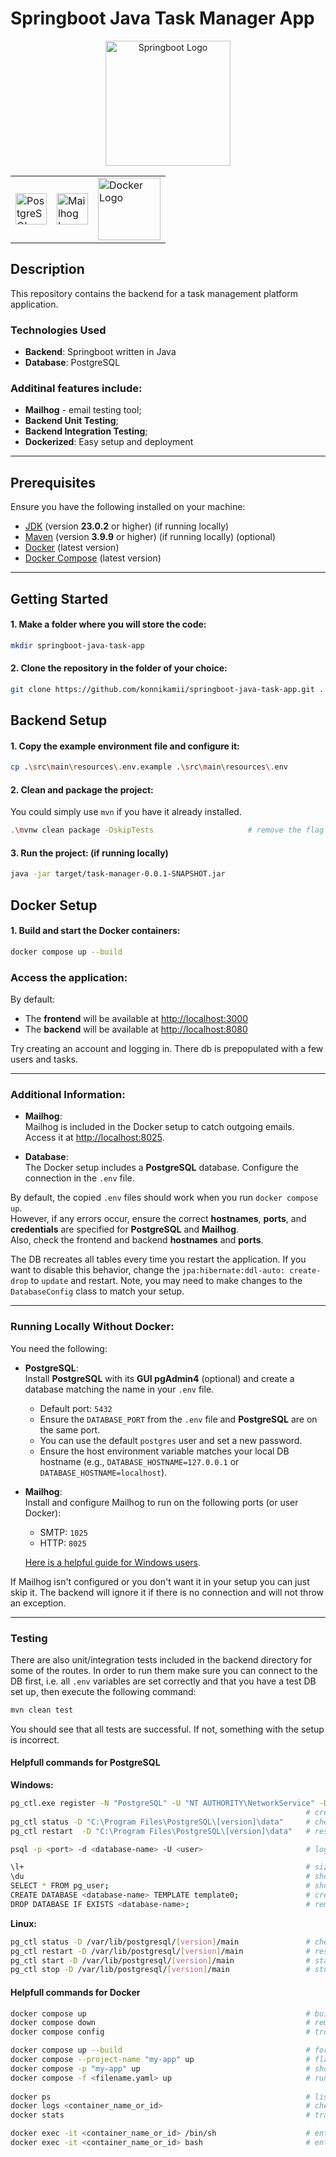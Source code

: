 # Springboot Java Task Manager App

<p align="center" style="display: flex; justify-content: center; align-items: center;">
  <a href="https://fastapi.tiangolo.com/" rel="noopener noreferrer" target="_blank">
    <img src="https://images-cdn.openxcell.com/wp-content/uploads/2024/07/25070933/springboot-inner.svg" width="200" alt="Springboot Logo">
  </a>
</p>

<table align="center" > 
  <tr> 
    <td>
      <a href="https://www.postgresql.org/" rel="noopener noreferrer" target="_blank">
        <img src="https://www.unixmen.com/wp-content/uploads/2017/07/postgresql-logo.png" height="50" alt="PostgreSQL Logo">
      </a>
    </td>
    <td>
      <a href="https://github.com/mailhog" rel="noopener noreferrer" target="_blank">
        <img src="https://avatars.githubusercontent.com/u/10258541?s=200&v=4" height="50" alt="Mailhog Logo">
      </a>
    </td>
    <td>
      <a href="https://www.docker.com/" rel="noopener noreferrer" target="_blank">
        <img src="https://www.logo.wine/a/logo/Docker_(software)/Docker_(software)-Logo.wine.svg" height="100" alt="Docker Logo">
      </a>
    </td> 
  </tr>
</table>

## Description

This repository contains the backend for a task management platform application.

### Technologies Used

- **Backend**: Springboot written in Java 
- **Database**: PostgreSQL

### Additinal features include:

- **Mailhog** - email testing tool;
- **Backend Unit Testing**;
- **Backend Integration Testing**;  
- **Dockerized**: Easy setup and deployment

---

## Prerequisites

Ensure you have the following installed on your machine:
 
- [JDK](https://www.oracle.com/java/technologies/downloads/) (version **23.0.2** or higher) (if running locally)
- [Maven](https://pypi.org/project/pip/) (version **3.9.9** or higher) (if running locally) (optional)
- [Docker](https://www.docker.com/) (latest version)
- [Docker Compose](https://docs.docker.com/compose/) (latest version)

---

## Getting Started

#### 1. Make a folder where you will store the code:

```bash
mkdir springboot-java-task-app
```

#### 2. Clone the repository in the folder of your choice:

```bash
git clone https://github.com/konnikamii/springboot-java-task-app.git .
```
 

## Backend Setup
 
#### 1. Copy the example environment file and configure it:

```bash 
cp .\src\main\resources\.env.example .\src\main\resources\.env
```

#### 2. Clean and package the project:

You could simply use `mvn` if you have it already installed.

```bash
.\mvnw clean package -DskipTests                     # remove the flag if you are connected to the DB
``` 

#### 3. Run the project: (if running locally)

```bash
java -jar target/task-manager-0.0.1-SNAPSHOT.jar
```
   
## Docker Setup
 
#### 1. Build and start the Docker containers:

```bash
docker compose up --build
```

### Access the application:

By default:

- The **frontend** will be available at [http://localhost:3000](http://localhost:3000)
- The **backend** will be available at [http://localhost:8080](http://localhost:8080)

Try creating an account and logging in. There db is prepopulated with a few users and tasks.

---

### Additional Information:

- **Mailhog**:  
  Mailhog is included in the Docker setup to catch outgoing emails.  
  Access it at [http://localhost:8025](http://localhost:8025).

- **Database**:  
  The Docker setup includes a **PostgreSQL** database. Configure the connection in the `.env` file.

By default, the copied `.env` files should work when you run `docker compose up`.  
However, if any errors occur, ensure the correct **hostnames**, **ports**, and **credentials** are specified for **PostgreSQL** and **Mailhog**.  
Also, check the frontend and backend **hostnames** and **ports**.

The DB recreates all tables every time you restart the application. If you want to disable this behavior, change the `jpa:hibernate:ddl-auto: create-drop` to `update` and restart.
Note, you may need to make changes to the `DatabaseConfig` class to match your setup.

---

### Running Locally Without Docker:

You need the following:

- **PostgreSQL**:  
  Install **PostgreSQL** with its **GUI pgAdmin4** (optional) and create a database matching the name in your `.env` file.

    - Default port: `5432`
    - Ensure the `DATABASE_PORT` from the `.env` file and **PostgreSQL** are on the same port.
    - You can use the default `postgres` user and set a new password.
    - Ensure the host environment variable matches your local DB hostname (e.g., `DATABASE_HOSTNAME=127.0.0.1` or `DATABASE_HOSTNAME=localhost`).

- **Mailhog**:  
  Install and configure Mailhog to run on the following ports (or user Docker):

    - SMTP: `1025`
    - HTTP: `8025`

  [Here is a helpful guide for Windows users](https://runcloud.io/blog/mailhog-email-testing).


If Mailhog isn't configured or you don't want it in your setup you can just skip it. The backend will ignore it if there is no connection and will not throw an exception.

---

### Testing

There are also unit/integration tests included in the backend directory for some of the routes.
In order to run them make sure you can connect to the DB first, i.e. all `.env` variables are set correctly and that you have a test DB set up, then execute the following command:

```bash
mvn clean test
```
 
You should see that all tests are successful. If not, something with the setup is incorrect.
 
#### Helpfull commands for PostgreSQL

**Windows:**

```bash
pg_ctl.exe register -N "PostgreSQL" -U "NT AUTHORITY\NetworkService" -D "C:\Program Files\PostgreSQL\[version]\data" -w
                                                                  # creates a service to start on boot
pg_ctl status -D "C:\Program Files\PostgreSQL\[version]\data"     # checks the PostgreSQL process status
pg_ctl restart  -D "C:\Program Files\PostgreSQL\[version]\data"   # restart the PostgreSQL process

psql -p <port> -d <database-name> -U <user>                       # login as user in postgres database

\l+                                                               # size of DBs
\du                                                               # show all users
SELECT * FROM pg_user;                                            # show all users
CREATE DATABASE <database-name> TEMPLATE template0;               # create DB from clean template
DROP DATABASE IF EXISTS <database-name>;                          # remove DB
```

**Linux:**

```bash
pg_ctl status -D /var/lib/postgresql/[version]/main               # checks the PostgreSQL process status
pg_ctl restart -D /var/lib/postgresql/[version]/main              # restart the PostgreSQL process
pg_ctl start -D /var/lib/postgresql/[version]/main                # start the PostgreSQL process
pg_ctl stop -D /var/lib/postgresql/[version]/main                 # stop the PostgreSQL process
```
#### Helpfull commands for Docker

```bash
docker compose up                                                 # builds images and starts the containers (dafaults to: ./docker-compose.yaml ./.env)
docker compose down                                               # removes containers
docker compose config                                             # troubleshoots the setup

docker compose up --build                                         # forces image rebuilds
docker compose --project-name "my-app" up                         # flag for setting project name (if not specified)
docker compose -p "my-app" up                                     # shorthand for project name
docker compose -f <filename.yaml> up                              # runs a particular 'docker-compose.yaml' file
  
docker ps                                                         # lists all containers
docker logs <container_name_or_id>                                # check logs of container
docker stats                                                      # tracks active container resource utilization

docker exec -it <container_name_or_id> /bin/sh                    # enter container using shell
docker exec -it <container_name_or_id> bash                       # enter container using bash (if installed)
```